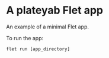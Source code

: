 # A plateyab Flet app

An example of a minimal Flet app.

To run the app:

```
flet run [app_directory]
```